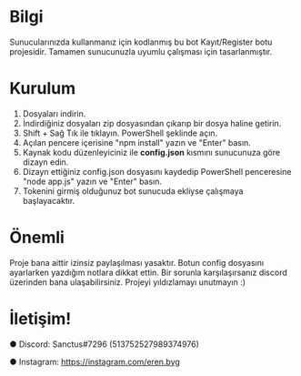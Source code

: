 # Bilgi

Sunucularınızda kullanmanız için kodlanmış bu bot Kayıt/Register botu projesidir. Tamamen sunucunuzla uyumlu çalışması için tasarlanmıştır.

# Kurulum

1) Dosyaları indirin.
2) İndirdiğiniz dosyaları zip dosyasından çıkarıp bir dosya haline getirin.
3) Shift + Sağ Tık ile tıklayın. PowerShell şeklinde açın.
4) Açılan pencere içerisine "npm install" yazın ve "Enter" basın.
5) Kaynak kodu düzenleyiciniz ile **config.json** kısmını sunucunuza göre dizayn edin.
6) Dizayn ettiğiniz config.json dosyasını kaydedip PowerShell penceresine "node app.js" yazın ve "Enter" basın.
7) Tokenini girmiş olduğunuz bot sunucuda ekliyse çalışmaya başlayacaktır.

# Önemli

Proje bana aittir izinsiz paylaşılması yasaktır. Botun config dosyasını ayarlarken yazdığım notlara dikkat ettin. Bir sorunla karşılaşırsanız discord üzerinden bana ulaşabilirsiniz. Projeyi yıldızlamayı unutmayın :)


# İletişim!

● Discord: Sanctus#7296 (513752527989374976)

● Instagram: https://instagram.com/eren.byg

